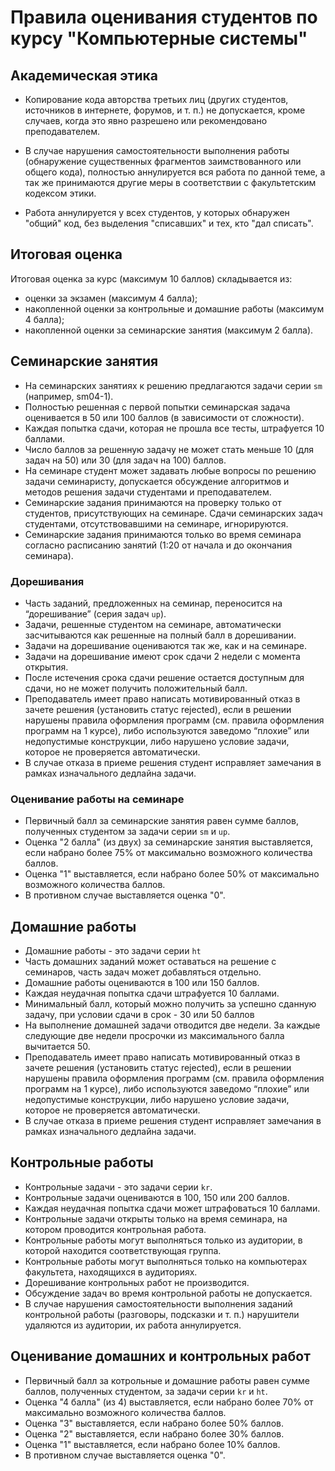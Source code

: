 # Правила оценивания студентов по курсу "Компьютерные системы"

## Академическая этика

* Копирование кода авторства третьих лиц (других студентов, источников в интернете, форумов, и т. п.) не допускается,
кроме случаев, когда это явно разрешено или рекомендовано преподавателем.

* В случае нарушения самостоятельности выполнения работы (обнаружение существенных фрагментов заимствованного или общего кода),
полностью аннулируется вся работа по данной теме, а так же принимаются другие меры в соответствии с факультетским кодексом этики.

* Работа аннулируется у всех студентов, у которых обнаружен "общий" код, без выделения "списавших" и тех, кто "дал списать".

## Итоговая оценка

Итоговая оценка за курс (максимум 10 баллов) складывается из:
* оценки за экзамен (максимум 4 балла);
* накопленной оценки за контрольные и домашние работы (максимум 4 балла);
* накопленной оценки за семинарские занятия (максимум 2 балла).

## Семинарские занятия

* На семинарских занятиях к решению предлагаются задачи серии `sm` (например, sm04-1).
* Полностью решенная с первой попытки семинарская задача оценивается в 50 или 100 баллов (в зависимости от сложности).
* Каждая попытка сдачи, которая не прошла все тесты, штрафуется 10 баллами.
* Число баллов за решенную задачу не может стать меньше 10 (для задач на 50) или 30 (для задач на 100) баллов.
* На семинаре студент может задавать любые вопросы по решению задачи семинаристу, допускается обсуждение алгоритмов и методов решения задачи студентами и преподавателем.
* Семинарские задания принимаются на проверку только от студентов, присутствующих на семинаре. Сдачи семинарских задач студентами, отсутствовавшими на семинаре, игнорируются.
* Семинарские задания принимаются только во время семинара согласно расписанию занятий (1:20 от начала и до окончания семинара).

### Дорешивания

* Часть заданий, предложенных на семинар, переносится на “дорешивание” (серия задач `up`).
* Задачи, решенные студентом на семинаре, автоматически засчитываются как решенные на полный балл в дорешивании.
* Задачи на дорешивание оцениваются так же, как и на семинаре.
* Задачи на дорешивание имеют срок сдачи 2 недели с момента открытия.
* После истечения срока сдачи решение остается доступным для сдачи, но не может получить положительный балл.
* Преподаватель имеет право написать мотивированный отказ в зачете решения (установить статус rejected), если в решении нарушены правила оформления программ (см. правила оформления программ на 1 курсе), либо используются заведомо “плохие” или недопустимые конструкции, либо нарушено условие задачи, которое не проверяется автоматически.
* В случае отказа в приеме решения студент исправляет замечания в рамках изначального дедлайна задачи.

### Оценивание работы на семинаре

* Первичный балл за семинарские занятия равен сумме баллов, полученных студентом за задачи серии `sm` и `up`.
* Оценка "2 балла" (из двух) за семинарские занятия выставляется, если набрано более 75% от максимально возможного количества баллов.
* Оценка "1" выставляется, если набрано более 50% от максимально возможного количества баллов.
* В противном случае выставляется оценка "0". 

## Домашние работы

* Домашние работы - это задачи серии `ht`
* Часть домашних заданий может оставаться на решение с семинаров, часть задач может добавляться отдельно.
* Домашние работы оцениваются в 100 или 150 баллов.
* Каждая неудачная попытка сдачи штрафуется 10 баллами.
* Минимальный балл, который можно получить за успешно сданную задачу, при условии сдачи в срок - 30 или 50 баллов
* На выполнение домашней задачи отводится две недели. За каждые следующие две недели просрочки из максимального балла вычитается 50.
* Преподаватель имеет право написать мотивированный отказ в зачете решения (установить статус rejected), если в решении нарушены правила оформления программ (см. правила оформления программ на 1 курсе), либо используются заведомо “плохие” или недопустимые конструкции, либо нарушено условие задачи, которое не проверяется автоматически.
* В случае отказа в приеме решения студент исправляет замечания в рамках изначального дедлайна задачи.

## Контрольные работы

* Контрольные задачи - это задачи серии `kr`.
* Контрольные задачи оцениваются в 100, 150 или 200 баллов.
* Каждая неудачная попытка сдачи может штрафоваться 10 баллами.
* Контрольные задачи открыты только на время семинара, на котором проводится контрольная работа.
* Контрольные работы могут выполняться только из аудитории, в которой находится соответствующая группа.
* Контрольные работы могут выполняться только на компьютерах факультета, находящихся в аудиториях.
* Дорешивание контрольных работ не производится.
* Обсуждение задач во время контрольной работы не допускается.
* В случае нарушения самостоятельности выполнения заданий контрольной работы (разговоры, подсказки и т. п.)
нарушители удаляются из аудитории, их работа аннулируется.

## Оценивание домашних и контрольных работ

* Первичный балл за котрольные и домашние работы равен сумме баллов, полученных студентом, за задачи серии `kr` и `ht`.
* Оценка "4 балла" (из 4) выставляется, если набрано более 70% от максимально возможного количества баллов.
* Оценка "3" выставляется, если набрано более 50% баллов.
* Оценка "2" выставляется, если набрано более 30% баллов.
* Оценка "1" выставляется, если набрано более 10% баллов.
* В противном случае выставляется оценка "0".
